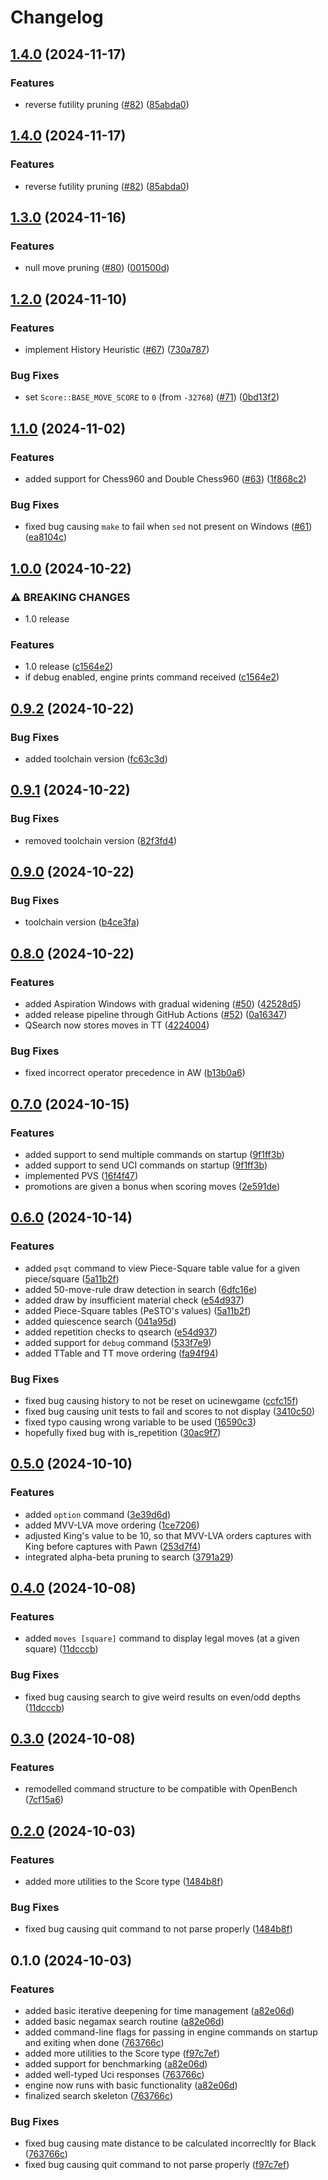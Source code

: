 # Changelog

## [1.4.0](https://github.com/dannyhammer/toad/compare/v1.3.0...v1.4.0) (2024-11-17)


### Features

* reverse futility pruning ([#82](https://github.com/dannyhammer/toad/issues/82)) ([85abda0](https://github.com/dannyhammer/toad/commit/85abda00317639e9ff77bc48da662954f8d80af5))

## [1.4.0](https://github.com/dannyhammer/toad/compare/v1.3.0...v1.4.0) (2024-11-17)


### Features

* reverse futility pruning ([#82](https://github.com/dannyhammer/toad/issues/82)) ([85abda0](https://github.com/dannyhammer/toad/commit/85abda00317639e9ff77bc48da662954f8d80af5))

## [1.3.0](https://github.com/dannyhammer/toad/compare/v1.2.0...v1.3.0) (2024-11-16)


### Features

* null move pruning ([#80](https://github.com/dannyhammer/toad/issues/80)) ([001500d](https://github.com/dannyhammer/toad/commit/001500d8e284619bf03dcdbf5b73a7ff9946f37f))

## [1.2.0](https://github.com/dannyhammer/toad/compare/v1.1.0...v1.2.0) (2024-11-10)


### Features

* implement History Heuristic ([#67](https://github.com/dannyhammer/toad/issues/67)) ([730a787](https://github.com/dannyhammer/toad/commit/730a787415f18bc91b7a8e3f34319e2dfa50f67e))


### Bug Fixes

* set `Score::BASE_MOVE_SCORE` to `0` (from `-32768`) ([#71](https://github.com/dannyhammer/toad/issues/71)) ([0bd13f2](https://github.com/dannyhammer/toad/commit/0bd13f2a2b71798a7eaa3ed8c0ff53b5df276096))

## [1.1.0](https://github.com/dannyhammer/toad/compare/v1.0.0...v1.1.0) (2024-11-02)


### Features

* added support for Chess960 and Double Chess960 ([#63](https://github.com/dannyhammer/toad/issues/63)) ([1f868c2](https://github.com/dannyhammer/toad/commit/1f868c28f8df18d9681466c32f516ab73159a36d))


### Bug Fixes

* fixed bug causing `make` to fail when `sed` not present on Windows ([#61](https://github.com/dannyhammer/toad/issues/61)) ([ea8104c](https://github.com/dannyhammer/toad/commit/ea8104ce240acd65fa2205ec29008edb51741618))

## [1.0.0](https://github.com/dannyhammer/toad/compare/v0.9.2...v1.0.0) (2024-10-22)


### ⚠ BREAKING CHANGES

* 1.0 release

### Features

* 1.0 release ([c1564e2](https://github.com/dannyhammer/toad/commit/c1564e2af8150f886fb0285170b38ba8d838b917))
* if debug enabled, engine prints command received ([c1564e2](https://github.com/dannyhammer/toad/commit/c1564e2af8150f886fb0285170b38ba8d838b917))

## [0.9.2](https://github.com/dannyhammer/toad/compare/v0.9.1...v0.9.2) (2024-10-22)


### Bug Fixes

* added toolchain version ([fc63c3d](https://github.com/dannyhammer/toad/commit/fc63c3d5069ae07a930e64ccd71ceaba9a99e59c))

## [0.9.1](https://github.com/dannyhammer/toad/compare/v0.9.0...v0.9.1) (2024-10-22)

### Bug Fixes

-   removed toolchain version ([82f3fd4](https://github.com/dannyhammer/toad/commit/82f3fd4154047b31d9711839fdb634c471cb827d))

## [0.9.0](https://github.com/dannyhammer/toad/compare/v0.8.0...v0.9.0) (2024-10-22)

### Bug Fixes

-   toolchain version ([b4ce3fa](https://github.com/dannyhammer/toad/commit/b4ce3fa71e1905a84ec61217257617bea6ef3c86))

## [0.8.0](https://github.com/dannyhammer/toad/compare/v0.7.0...v0.8.0) (2024-10-22)

### Features

-   added Aspiration Windows with gradual widening ([#50](https://github.com/dannyhammer/toad/issues/50)) ([42528d5](https://github.com/dannyhammer/toad/commit/42528d55213a5fe0524f7915209fbee67791f13a))
-   added release pipeline through GitHub Actions ([#52](https://github.com/dannyhammer/toad/issues/52)) ([0a16347](https://github.com/dannyhammer/toad/commit/0a16347afa2a7ed37bee1bdff1fca079fcadcf9c))
-   QSearch now stores moves in TT ([4224004](https://github.com/dannyhammer/toad/commit/4224004e434c6ee72fcc9f5025768069f8984504))

### Bug Fixes

-   fixed incorrect operator precedence in AW ([b13b0a6](https://github.com/dannyhammer/toad/commit/b13b0a6056d9dfd2931a64e52aa6aa833a7b28d5))

## [0.7.0](https://github.com/dannyhammer/toad/compare/v0.6.0...v0.7.0) (2024-10-15)

### Features

-   added support to send multiple commands on startup ([9f1ff3b](https://github.com/dannyhammer/toad/commit/9f1ff3b8c2bcd2d861b733ee2268310055e761c1))
-   added support to send UCI commands on startup ([9f1ff3b](https://github.com/dannyhammer/toad/commit/9f1ff3b8c2bcd2d861b733ee2268310055e761c1))
-   implemented PVS ([16f4f47](https://github.com/dannyhammer/toad/commit/16f4f4790c2d72042ec05c2accd077f09bb93f40))
-   promotions are given a bonus when scoring moves ([2e591de](https://github.com/dannyhammer/toad/commit/2e591de877f64355fa3311b07836115fe38bddde))

## [0.6.0](https://github.com/dannyhammer/toad/compare/v0.5.0...v0.6.0) (2024-10-14)

### Features

-   added `psqt` command to view Piece-Square table value for a given piece/square ([5a11b2f](https://github.com/dannyhammer/toad/commit/5a11b2f8ec6a185003347777a965f33b81f08f50))
-   added 50-move-rule draw detection in search ([6dfc16e](https://github.com/dannyhammer/toad/commit/6dfc16e92fd972a0fd8071c2d2bdf81768b4e091))
-   added draw by insufficient material check ([e54d937](https://github.com/dannyhammer/toad/commit/e54d9376ec0c6abdfa6051946996b16010b96354))
-   added Piece-Square tables (PeSTO's values) ([5a11b2f](https://github.com/dannyhammer/toad/commit/5a11b2f8ec6a185003347777a965f33b81f08f50))
-   added quiescence search ([041a95d](https://github.com/dannyhammer/toad/commit/041a95d4d9a24513e23f53cdd8abe22f8048eae8))
-   added repetition checks to qsearch ([e54d937](https://github.com/dannyhammer/toad/commit/e54d9376ec0c6abdfa6051946996b16010b96354))
-   added support for `debug` command ([533f7e9](https://github.com/dannyhammer/toad/commit/533f7e991657b546831f00dfd2e2c8165c88082d))
-   added TTable and TT move ordering ([fa94f94](https://github.com/dannyhammer/toad/commit/fa94f940279360fe639abe26d8c3d7512d3d5260))

### Bug Fixes

-   fixed bug causing history to not be reset on ucinewgame ([ccfc15f](https://github.com/dannyhammer/toad/commit/ccfc15f339e2fae70ffffba1a15e3c888030d5bc))
-   fixed bug causing unit tests to fail and scores to not display ([3410c50](https://github.com/dannyhammer/toad/commit/3410c501b83c526f134fad96c8346454efcbf5dd))
-   fixed typo causing wrong variable to be used ([16590c3](https://github.com/dannyhammer/toad/commit/16590c3ba68a1caf38e31a4eaceb4cde698dc4c8))
-   hopefully fixed bug with is_repetition ([30ac9f7](https://github.com/dannyhammer/toad/commit/30ac9f7c40653a6d3e2775982d480d2e8ea8828a))

## [0.5.0](https://github.com/dannyhammer/toad/compare/v0.4.0...v0.5.0) (2024-10-10)

### Features

-   added `option` command ([3e39d6d](https://github.com/dannyhammer/toad/commit/3e39d6d9227d9a50fc3f58b93294446c2b2a7ac6))
-   added MVV-LVA move ordering ([1ce7206](https://github.com/dannyhammer/toad/commit/1ce7206bdefec0a6c6fd14c9e4a9b9ca1facbb4f))
-   adjusted King's value to be 10, so that MVV-LVA orders captures with King before captures with Pawn ([253d7f4](https://github.com/dannyhammer/toad/commit/253d7f4caf81cd78cfa1e374bb10135f045fb131))
-   integrated alpha-beta pruning to search ([3791a29](https://github.com/dannyhammer/toad/commit/3791a29c0235586b76b640c2f1a8c46d43d9f57e))

## [0.4.0](https://github.com/dannyhammer/toad/compare/v0.3.0...v0.4.0) (2024-10-08)

### Features

-   added `moves [square]` command to display legal moves (at a given square) ([11dcccb](https://github.com/dannyhammer/toad/commit/11dcccbbb9ee202851b18eb922d361c02b812d77))

### Bug Fixes

-   fixed bug causing search to give weird results on even/odd depths ([11dcccb](https://github.com/dannyhammer/toad/commit/11dcccbbb9ee202851b18eb922d361c02b812d77))

## [0.3.0](https://github.com/dannyhammer/toad/compare/v0.2.0...v0.3.0) (2024-10-08)

### Features

-   remodelled command structure to be compatible with OpenBench ([7cf15a6](https://github.com/dannyhammer/toad/commit/7cf15a6ccbd26cd8ab800f94ff33d4249e98caaa))

## [0.2.0](https://github.com/dannyhammer/toad/compare/v0.1.0...v0.2.0) (2024-10-03)

### Features

-   added more utilities to the Score type ([1484b8f](https://github.com/dannyhammer/toad/commit/1484b8fd8df2c6e3d9fa32a152a6ce15c14ec7eb))

### Bug Fixes

-   fixed bug causing quit command to not parse properly ([1484b8f](https://github.com/dannyhammer/toad/commit/1484b8fd8df2c6e3d9fa32a152a6ce15c14ec7eb))

## 0.1.0 (2024-10-03)

### Features

-   added basic iterative deepening for time management ([a82e06d](https://github.com/dannyhammer/toad/commit/a82e06d57d62d688cf27f3ea4b2026a618e4de41))
-   added basic negamax search routine ([a82e06d](https://github.com/dannyhammer/toad/commit/a82e06d57d62d688cf27f3ea4b2026a618e4de41))
-   added command-line flags for passing in engine commands on startup and exiting when done ([763766c](https://github.com/dannyhammer/toad/commit/763766cac60283b5416b6bd8d611b693cb43a19e))
-   added more utilities to the Score type ([f97c7ef](https://github.com/dannyhammer/toad/commit/f97c7efc2a47992e4c4c6f55e143b793e32e6950))
-   added support for benchmarking ([a82e06d](https://github.com/dannyhammer/toad/commit/a82e06d57d62d688cf27f3ea4b2026a618e4de41))
-   added well-typed Uci responses ([763766c](https://github.com/dannyhammer/toad/commit/763766cac60283b5416b6bd8d611b693cb43a19e))
-   engine now runs with basic functionality ([a82e06d](https://github.com/dannyhammer/toad/commit/a82e06d57d62d688cf27f3ea4b2026a618e4de41))
-   finalized search skeleton ([763766c](https://github.com/dannyhammer/toad/commit/763766cac60283b5416b6bd8d611b693cb43a19e))

### Bug Fixes

-   fixed bug causing mate distance to be calculated incorrecltly for Black ([763766c](https://github.com/dannyhammer/toad/commit/763766cac60283b5416b6bd8d611b693cb43a19e))
-   fixed bug causing quit command to not parse properly ([f97c7ef](https://github.com/dannyhammer/toad/commit/f97c7efc2a47992e4c4c6f55e143b793e32e6950))
